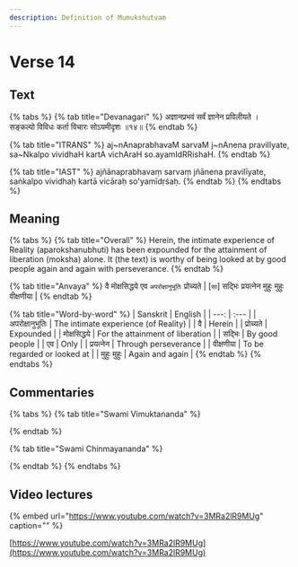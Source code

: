 ```yaml
---
description: Definition of Mumukshutvam
---
```


# Verse 14

## Text

{% tabs %}
{% tab title="Devanagari" %}
अज्ञानप्रभवं सर्वं ज्ञानेन प्रविलीयते ।  
सङ्कल्पो विविधः कर्ता विचारः सोऽयमीदृशः ॥१४॥
{% endtab %}

{% tab title="ITRANS" %}
aj~nAnaprabhavaM sarvaM j~nAnena pravilIyate, sa~Nkalpo vividhaH kartA vichAraH so.ayamIdRRishaH.
{% endtab %}

{% tab title="IAST" %}
ajñānaprabhavaṃ sarvaṃ jñānena pravilīyate,  
saṅkalpo vividhaḥ kartā vicāraḥ so'yamīdṛśaḥ.
{% endtab %}
{% endtabs %}

## Meaning

{% tabs %}
{% tab title="Overall" %}
Herein, the intimate experience of Reality \(aparokshanubhuti\) has been expounded for the attainment of liberation \(moksha\) alone. It \(the text\) is worthy of being looked at by good people again and again with perseverance.
{% endtab %}

{% tab title="Anvaya" %}
वै मोक्षसिद्धये एव `अपरोक्षानुभूतिः` प्रोच्यते \| \[`सा`\] सद्भिः प्रयत्नेन मुहुः मुहुः वीक्षणीया \|
{% endtab %}

{% tab title="Word-by-word" %}
| Sanskrit | English |
| ---: | :--- |
| अपरोक्षानुभूतिः | The intimate experience \(of Reality\) |
| वै | Herein |
| प्रोच्यते | Expounded |
| मोक्षसिद्धये | For the attainment of liberation |
| सद्भिः | By good people |
| एव | Only |
| प्रयत्नेन | Through perseverance |
| वीक्षणीया | To be regarded or looked at |
| मुहुः मुहुः | Again and again |
{% endtab %}
{% endtabs %}

## Commentaries

{% tabs %}
{% tab title="Swami Vimuktananda" %}

{% endtab %}

{% tab title="Swami Chinmayananda" %}

{% endtab %}
{% endtabs %}

## Video lectures

{% embed url="https://www.youtube.com/watch?v=3MRa2lR9MUg" caption="" %}

[https://www.youtube.com/watch?v=3MRa2lR9MUg](https://www.youtube.com/watch?v=3MRa2lR9MUg)

